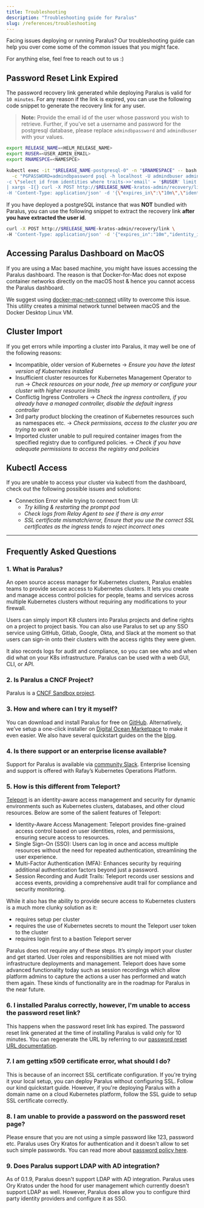 ```yaml
---
title: Troubleshooting
description: "Troubleshooting guide for Paralus"
slug: /references/troubleshooting
---
```


Facing issues deploying or running Paralus? Our troubleshooting guide can help you over come some of the common issues that you might face.

For anything else, feel free to reach out to us :)

## Password Reset Link Expired

The password recovery link generated while deploying Paralus is valid for `10 minutes`. For any reason if the link is expired, you can use the following code snippet to generate the recovery link for any user.

> **Note:** Provide the email id of the user whose password you wish to retrieve. Further, if you've set a username and password for the postgresql database, please replace `admindbpassword` and `admindbuser` with your values.

```bash
export RELEASE_NAME=<HELM_RELEASE_NAME>
export RUSER=<USER_ADMIN_EMAIL>
export RNAMESPCE=<NAMESPCE>

kubectl exec -it "$RELEASE_NAME-postgresql-0" -n "$RNAMESPACE" -- bash \
  -c "PGPASSWORD=admindbpassword psql -h localhost -U admindbuser admindb \
-c \"select id from identities where traits->>'email' = '$RUSER' limit 1;\" -tA \
| xargs -I{} curl -X POST http://$RELEASE_NAME-kratos-admin/recovery/link \
-H 'Content-Type: application/json' -d '{\"expires_in\":\"10m\",\"identity_id\":\"{}\"}'"
```

If you have deployed a postgreSQL instance that was **NOT** bundled with Paralus, you can use the following snippet to extract the recovery link **after you have extracted the user id**.

```bash
curl -X POST http://$RELEASE_NAME-kratos-admin/recovery/link \
-H 'Content-Type: application/json' -d '{"expires_in":"10m","identity_id":"<ADMIN_USER_ID>"}'
```

## Accessing Paralus Dashboard on MacOS

If you are using a Mac based machine, you might have issues accessing the Paralus dashboard. The reason is that Docker-for-Mac does not expose container networks directly on the macOS host & hence you cannot access the Paralus dashboard.

We suggest using [docker-mac-net-connect](https://github.com/chipmk/docker-mac-net-connect) utility to overcome this issue. This utility creates a minimal network tunnel between macOS and the Docker Desktop Linux VM.

## Cluster Import

If you get errors while importing a cluster into Paralus, it may well be one of the following reasons:

- Incompatible, older version of Kubernetes -> *Ensure you have the latest version of Kubernetes installed*
- Insufficient cluster resources for Kubernetes Management Operator to run -> *Check resources on your node, free up memory or configure your cluster with higher resource limits*
- Conflictig Ingress Controllers -> *Check the ingress controllers, if you already have a managed controller, disable the default ingress controller*
- 3rd party product blocking the creatinon of Kubernetes resources such as namespaces etc. -> *Check permissions, access to the cluster you are trying to work on*
- Imported cluster unable to pull required container images from the specified registry due to configured policies. -> *Check if you have adequate permissions to access the registry and policies*

## Kubectl Access

If you are unable to access your cluster via kubectl from the dashboard, check out the following possible issues and solutions:

- Connection Error while trying to connect from UI:
  - *Try killing & restarting the prompt pod*
  - *Check logs from Relay Agent to see if there is any error*
  - *SSL certificate mismatch/error, Ensure that you use the correct SSL certificates as the ingress tends to reject incorrect ones*

---

## Frequently Asked Questions

### 1. What is Paralus?

An open source access manager for Kubernetes clusters, Paralus enables teams to provide secure access to Kubernetes clusters. It lets you create and manage access control policies for people, teams and services across multiple Kubernetes clusters without requiring any modifications to your firewall.

Users can simply import K8 clusters into Paralus projects and define rights on a project to project basis. You can also use Paralus to set up any SSO service using GitHub, Gitlab, Google, Okta, and Slack at the moment so that users can sign-in onto their clusters with the access rights they were given.

It also records logs for audit and compliance, so you can see who and when did what on your K8s infrastructure. Paralus can be used with a web GUI, CLI, or API.

### 2. Is Paralus a CNCF Project?

Paralus is a [CNCF Sandbox project](https://www.cncf.io/projects/paralus/).

### 3. How and where can I try it myself?

You can download and install Paralus for free on [GitHub](https://github.com/paralus/paralus). Alternatively, we’ve setup a one-click installer on [Digital Ocean Marketpace](https://marketplace.digitalocean.com/apps/paralus) to make it even easier. We also have several quickstart guides on the the [blog](https://paralus.io/blog/).

### 4. Is there support or an enterprise license available?

Support for Paralus is available via [community Slack](https://join.slack.com/t/paralus/shared_invite/zt-1a9x6y729-ySmAq~I3tjclEG7nDoXB0A). Enterprise licensing and support is offered with Rafay’s Kubernetes Operations Platform.

### 5. How is this different from Teleport?

[Teleport](https://goteleport.com/) is an identity-aware access management and security for dynamic environments such as Kubernetes clusters, databases, and other cloud resources. Below are some of the salient features of Teleport:

- Identity-Aware Access Management: Teleport provides fine-grained access control based on user identities, roles, and permissions, ensuring secure access to resources.
- Single Sign-On (SSO): Users can log in once and access multiple resources without the need for repeated authentication, streamlining the user experience.
- Multi-Factor Authentication (MFA): Enhances security by requiring additional authentication factors beyond just a password.
- Session Recording and Audit Trails: Teleport records user sessions and access events, providing a comprehensive audit trail for compliance and security monitoring.

While it also has the ability to provide secure access to Kubernetes clusters is a much more clunky solution as it:

- requires setup per cluster
- requires the use of Kubernetes secrets to mount the Teleport user token to the cluster
- requires login first to a bastion Teleport server

Paralus does not require any of these steps. It’s simply import your cluster and get started. User roles and responsibilities are not mixed with infrastructure deployments and management. Teleport does have some advanced functionality today such as session recordings which allow platform admins to capture the actions a user has performed and watch them again. These kinds of functionality are in the roadmap for Paralus in the near future.

### 6. I installed Paralus correctly, however, I'm unable to access the password reset link?

This happens when the password reset link has expired. The password reset link generated at the time of installing Paralus is valid only for 10 minutes. You can regenerate the URL by referring to our [password reset URL documentation](#password-reset-link-expired).

### 7. I am getting x509 certificate error, what should I do?

This is because of an incorrect SSL certificate configuration. If you're trying it your local setup, you can deploy Paralus without configuring SSL. Follow our kind quickstart guide. However, if you're deploying Paralus with a domain name on a cloud Kubernetes platform, follow the SSL guide to setup SSL certificate correctly.

### 8. I am unable to provide a password on the password reset page?

Please ensure that you are not using a simple password like 123, password etc. Paralus uses Ory Kratos for authentication and it doesn't allow to set such simple passwords. You can read more about [password policy here](https://www.ory.sh/docs/concepts/password-policy).

### 9. Does Paralus support LDAP with AD integration?

As of 0.1.9, Paralus doesn't support LDAP with AD integration. Paralus uses Ory Kratos under the hood for user management which currently doesn't support LDAP as well. However, Paralus does allow you to configure third party identity providers and configure it as SSO.
